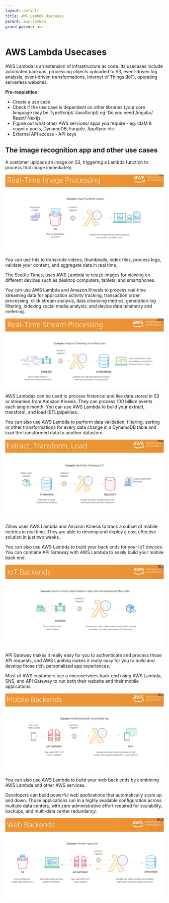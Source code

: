 ```yaml
---
layout: default
title: AWS Lambda Usecases
parent: aws-lambda
grand_parent: aws
---
```


# AWS Lambda Usecases

AWS Lambda is an extension of infrastructure as code. Its usecases include automated backups, processing objects uploaded to S3, event‑driven log analysis, event‑driven transformations, Internet of Things (IoT), operating serverless websites.

**Pre-requisities**

- Create a use case
- Check if the use case is dependent on other libraries (your core language may be TypeScript/ JavaScript) eg: Do you need Angular/ React/ Nextjs
- Figure out what other AWS services/ apps you require - eg: IdaM & cognito pools, DynamoDB, Fargate, AppSync etc.
- External API access - API keys

## The image recognition app and other use cases

A customer uploads an image on S3, triggering a Lambda function to process that image immediately.

![Summary Diagram](../../assets/aws-lambda-image-processing-usecase.png)

You can use this to transcode videos, thumbnails, index files, process logs, validate your content, and aggregate data in real time.

The Seattle Times, uses AWS Lambda to resize images for viewing on different devices such as desktop computers, tablets, and smartphones.

You can use AWS Lambda and Amazon Kinesis to process real‑time streaming data for application activity tracking, transaction order processing, click stream analysis, data cleansing metrics, generation log filtering, indexing social media analysis, and device data telemetry and metering.

![Summary Diagram](../../assets/aws-lambda-streaming-usecase.png)

AWS Lambdas can be used to process historical and live data stored in S3 or streamed from Amazon Kinesis. They can process 100 billion events each single month. You can use AWS Lambda to build your extract, transform, and load (ETL)pipelines.

You can also use AWS Lambda to perform data validation, filtering, sorting or other transformations for every data change in a DynamoDB table and load the transformed data to another datastore.

![Summary Diagram](../../assets/aws-lambda-etl-usecase.png)

Zillow uses AWS Lambda and Amazon Kinesis to track a subset of mobile metrics in real time. They are able to develop and deploy a cost effective solution in just two weeks.

You can also use AWS Lambda to build your back ends for your IoT devices. You can combine API Gateway with AWS Lambda to easily build your mobile back end.

![Summary Diagram](../../assets/aws-lambda-IoT-usecase.png)

API Gateway makes it really easy for you to authenticate and process those API requests, and AWS Lambda makes it really easy for you to build and develop those rich, personalized app experiences.

Most of AWS customers use a microservices back end using AWS Lambda, SNS, and API Gateway to run both their website and their mobile applications.

![Summary Diagram](../../assets/aws-lambda-APIGateway-usecase.png)

You can also use AWS Lambda to build your web back ends by combining AWS Lambda and other AWS services.

Developers can build powerful web applications that automatically scale up and down. Those applications run in a highly available configuration across multiple data centers, with zero administrative effort required for scalability, backups, and multi‑data center redundancy.

![Summary Diagram](../../assets/aws-lambda-webbackend-usecase.png)
